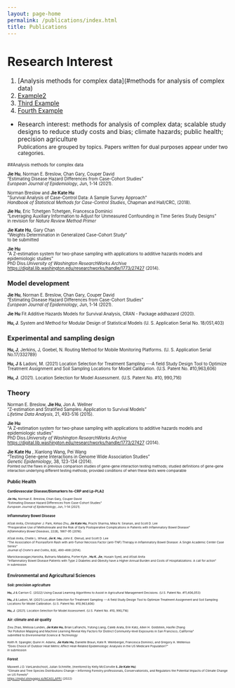 ```yaml
---
layout: page-home
permalink: /publications/index.html
title: Publications
---
```


# Research Interest
1. [Analysis methods for complex data](#methods for analysis of complex data)
2. [Example2](#example2)
3. [Third Example](#third-example)
4. [Fourth Example](#fourth-examplehttpwwwfourthexamplecom)


- Research interest: methods for analysis of complex data; scalable study designs to reduce study costs and bias;  climate hazards; public health; precision agriculture <br/>
<small> Publications are grouped by topics. Papers written for dual purposes appear under two categories.<small>


##Analysis methods for complex data


**Jie Hu**, Norman E. Breslow, Chan Gary, Couper David<br/>
“Estimating Disease Hazard Differences from Case-Cohort Studies”<br/>
*European Journal of Epidemiology*, Jun, 1-14 (2021).

Norman Breslow and **Jie Kate Hu**<br/>
"Survival Analysis of Case-Control Data: A Sample Survey Approach"<br/>
*Handbook of Statistical Methods for Case-Control Studies*, Chapman and Hall/CRC, (2018).

**Jie Hu**, Eric Tchetgen Tchetgen, Francesca Dominici<br/>
“Leveraging Auxiliary Information to Adjust for Unmeasured Confounding in Time Series Study Designs”<br/>
in revision for *Nature Review Method Primer*

**Jie Kate Hu**, Gary Chan<br/>
“Weights Determination in Generalized Case-Cohort Study”<br/>
to be submitted

**Jie Hu** <br/>
"A Z-estimation system for two-phase sampling with applications to additive hazards models and epidemiologic studies" <br/> 
PhD Diss.*University of Washington ResearchWorks Archive* https://digital.lib.washington.edu/researchworks/handle/1773/27427 (2014).

## Model development

**Jie Hu**, Norman E. Breslow, Chan Gary, Couper David<br/>
“Estimating Disease Hazard Differences from Case-Cohort Studies”<br/>
*European Journal of Epidemiology*, Jun, 1-14 (2021).

**Jie Hu** Fit Additive Hazards Models for Survival Analysis, CRAN - Package addhazard (2020).

**Hu, J**. System and Method for Modular Design of Statistical Models (U. S. Application Serial No. 18/051,403)

## Experimental and sampling design

**Hu, J**, Jerkins, J, Goebel, N. Routing Method for Mobile Monitoring Platforms. (U. S. Application Serial No.17/332789)

**Hu, J** & Ladoni, M. (2021) Location Selection for Treatment Sampling ---A field Study Design Tool to Optimize Treatment Assignment and Soil Sampling Locations for Model Calibration. (U.S. Patent No. #10,963,606)

**Hu, J**.  (2021). Location Selection for Model Assessment. (U.S. Patent No. #10, 990,716) 

## Theory 

Norman E. Breslow, **Jie Hu**, Jon A. Wellner<br/>
“Z-estimation and Stratified Samples: Application to Survival Models”<br/>
*Lifetime Data Analysis*, 21, 493-516 (2015).

**Jie Hu**  <br/>
"A Z-estimation system for two-phase sampling with applications to additive hazards models and epidemiologic studies" <br/>
PhD Diss.*University of Washington ResearchWorks Archive* https://digital.lib.washington.edu/researchworks/handle/1773/27427 (2014).



**Jie Kate Hu** , Xianlong Wang, Pei Wang <br/>
“Testing Gene-gene Interactions in Genome Wide Association Studies”<br/> 
*Genetic Epidemiology*, 38, 123-134 (2014). <br/>
   <small>    Pointed out the flaws in previous comparison studies of gene-gene interaction testing methods; studied definitions of gene-gene interaction underlying different testing methods; provided conditions of when these tests were comparable <small>

## Public Health 

### Cardiovascular Disease/Biomarkers hs-CRP and Lp-PLA2
**Jie Hu**, Norman E. Breslow, Chan Gary, Couper David<br/>
“Estimating Disease Hazard Differences from Case-Cohort Studies”<br/>
*European Journal of Epidemiology*, Jun, 1-14 (2021).

### Inflammatory Bowel Disease

Afzali Anita, Christopher J. Park, Kehao Zhu, **Jie Kate Hu**, Prachi Sharma, Mika N. Sinanan, and Scott D. Lee<br/>
“Preoperative Use of Methotrexate and the Risk of Early Postoperative Complications in Patients with Inflammatory Bowel Disease”<br/>
*Inflammatory Bowel Diseases*, 22(8), 1887-95 (2016).

Afzali Anita, Chelle L. Wheat, **Jie K. Hu**, John E. Olerud, and Scott D. Lee<br/>
“The Association of Psoriasiform Rash with anti-Tumor Necrosis Factor (anti-TNF) Therapy in Inflammatory Bowel Disease: A Single Academic Center Case Series”<br/>
*Journal of Crohn’s and Colitis*, 8(6), 480-488 (2014).

Manickavasagan,Hanisha, Butnariu Madalina, Porter Kyle , **Hu K. Jie**, Husain Syed, and Afzali Anita<br/>
"Inflammatory Bowel Disease Patients with Type 2 Diabetes and Obesity have a Higher Annual Burden and Costs of Hospitalizations: A call for action”<br/>
in submission

##  Environmental and Agricultural Sciences 

### Soil: precision agriculture

**Hu, J** & Carrion C. (2022) Using Causal Learning Algorithms to Assist in Agricultural Management Decisions. (U.S. Patent No. #11,406,053)

**Hu, J** & Ladoni, M. (2021) Location Selection for Treatment Sampling ---A field Study Design Tool to Optimize Treatment Assignment and Soil Sampling Locations for Model Calibration. (U.S. Patent No. #10,963,606)

**Hu, J**.  (2021). Location Selection for Model Assessment. (U.S. Patent No. #10, 990,716) 


### Air: climate and air quality

Zixu Zhao, Melissa Lunden, **Jie Kate Hu**, Brian Lafranchi, Yutong Liang, Caleb Arata, Erin Katz, Allen H. Goldstein, Haofei Zhang <br/>
“Air Pollution Mapping and Machine Learning Reveal Key Factors for Distinct Community-level Exposures in San Francisco, California” <br/>
submitted to *Environmental Science & Technology*

Keith R. Spangler, Quinn H. Adams, **Jie Kate Hu**, Danielle Braun, Kate R. Weinberger, Francesca Dominici, and Gregory A. Wellenius <br/>
“Does Choice of Outdoor Heat Metric Affect Heat-Related Epidemiologic Analyses in the US Medicare Population?”<br/> 
in submission

### Forest

Maxwell J.D. VanLandschoot, Julian Schmitte, (mentored by Kelly McConville & **Jie Kate Hu**)<br/>
"Climate and Tree Species Distributions Change – Informing Forestry professionals, Conservationists, and Regulators the Potential Impacts of Climate Change on US Forests" <br/>
https://mjdvl.shinyapps.io/NCASI_APP/ (2022)



